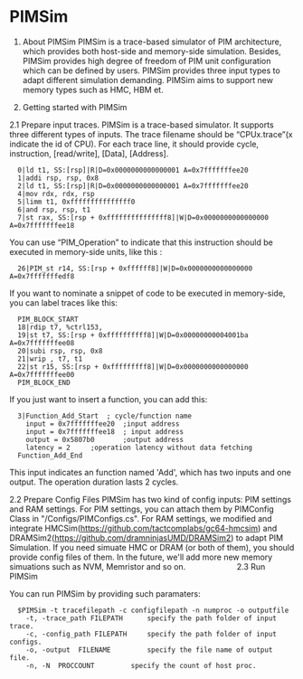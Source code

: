# PIMSim

1.	About PIMSim
PIMSim is a trace-based simulator of PIM architecture, which provides both host-side and memory-side simulation. Besides, PIMSim provides high degree of freedom of PIM unit configuration which can be defined by users. PIMSim provides three input types to adapt different simulation demanding. PIMSim aims to support new memory types such as HMC, HBM et. 

2.  Getting started with PIMSim

2.1  Prepare input traces.
PIMSim is a trace-based simulator. It supports three different types of inputs. The trace filename should be “CPUx.trace”(x indicate the id of CPU). For each trace line, it should provide cycle, instruction, [read/write], [Data], [Address].

      0|ld t1, SS:[rsp]|R|D=0x0000000000000001 A=0x7fffffffee20
      1|addi rsp, rsp, 0x8
      2|ld t1, SS:[rsp]|R|D=0x0000000000000001 A=0x7fffffffee20
      4|mov rdx, rdx, rsp
      5|limm t1, 0xfffffffffffffff0
      6|and rsp, rsp, t1
      7|st rax, SS:[rsp + 0xfffffffffffffff8]|W|D=0x0000000000000000 A=0x7fffffffee18

                        
You can use “PIM_Operation” to indicate that this instruction should be executed in memory-side units, like this :

      26|PIM_st r14, SS:[rsp + 0xffffff8]|W|D=0x0000000000000000 A=0x7fffffffedf8

If you want to nominate a snippet of code to be executed in memory-side, you can label traces like this:

      PIM_BLOCK_START
      18|rdip t7, %ctrl153, 
      19|st t7, SS:[rsp + 0xffffffffff8]|W|D=0x00000000004001ba A=0x7fffffffee08
      20|subi rsp, rsp, 0x8
      21|wrip , t7, t1
      22|st r15, SS:[rsp + 0xfffffffff8]|W|D=0x0000000000000000 A=0x7fffffffee00
      PIM_BLOCK_END

If you just want to insert a function, you can add this:

      3|Function_Add_Start  ; cycle/function name
        input = 0x7fffffffee20	;input address
        input = 0x7fffffffee18	; input address
        output = 0x5807b0		;output address
        latency = 2		;operation latency without data fetching 
      Function_Add_End                      
                       
This input indicates an function named 'Add', which has two inputs and one output. The operation duration lasts 2 cycles.

2.2 Prepare Config Files
PIMSim has two kind of config inputs: PIM settings and RAM settings. For PIM settings, you can attach them by PIMConfig Class in "/Configs/PIMConfigs.cs". For RAM settings, we modified and integrate HMCSim(https://github.com/tactcomplabs/gc64-hmcsim) and DRAMSim2(https://github.com/dramninjasUMD/DRAMSim2) to adapt PIM Simulation. If you need simuate HMC or DRAM (or both of them),  you should provide config files of them. In the future, we'll add more new memory simuations such as NVM, Memristor and so on.
                      
2.3 Run PIMSim

You can run PIMSim by providing such paramaters:

      $PIMSim -t tracefilepath -c configfilepath -n numproc -o outputfile
        -t, -trace_path FILEPATH      specify the path folder of input trace.
        -c, -config_path FILEPATH     specify the path folder of input configs.
        -o, -output  FILENAME         specify the file name of output file.
        -n, -N  PROCCOUNT         specify the count of host proc.
